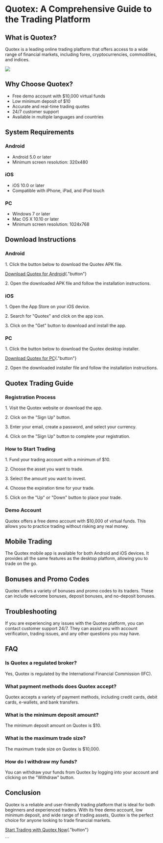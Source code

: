 # Quotex: A Comprehensive Guide to the Trading Platform

## What is Quotex?

Quotex is a leading online trading platform that offers access to a wide
range of financial markets, including forex, cryptocurrencies,
commodities, and indices.

[![](https://static.quotex.io/files/10_en/300_250.jpg)](https://traff.sbs/brokerqxlid)

## Why Choose Quotex?

-   Free demo account with \$10,000 virtual funds
-   Low minimum deposit of \$10
-   Accurate and real-time trading quotes
-   24/7 customer support
-   Available in multiple languages and countries

## System Requirements

### Android

-   Android 5.0 or later
-   Minimum screen resolution: 320x480

### iOS

-   iOS 10.0 or later
-   Compatible with iPhone, iPad, and iPod touch

### PC

-   Windows 7 or later
-   Mac OS X 10.10 or later
-   Minimum screen resolution: 1024x768

## Download Instructions

### Android

1\. Click the button below to download the Quotex APK file.

[Download Quotex for
Android](\%22https://traff.sbs/quotexonelink\%22){."button"}

2\. Open the downloaded APK file and follow the installation
instructions.

### iOS

1\. Open the App Store on your iOS device.

2\. Search for "Quotex" and click on the app icon.

3\. Click on the "Get" button to download and install the app.

### PC

1\. Click the button below to download the Quotex desktop installer.

[Download Quotex for
PC](\%22https://traff.sbs/quotexonelink\%22){."button"}

2\. Open the downloaded installer file and follow the installation
instructions.

## Quotex Trading Guide

### Registration Process

1\. Visit the Quotex website or download the app.

2\. Click on the "Sign Up" button.

3\. Enter your email, create a password, and select your currency.

4\. Click on the "Sign Up" button to complete your registration.

### How to Start Trading

1\. Fund your trading account with a minimum of \$10.

2\. Choose the asset you want to trade.

3\. Select the amount you want to invest.

4\. Choose the expiration time for your trade.

5\. Click on the "Up" or "Down" button to place your trade.

### Demo Account

Quotex offers a free demo account with \$10,000 of virtual funds. This
allows you to practice trading without risking any real money.

## Mobile Trading

The Quotex mobile app is available for both Android and iOS devices. It
provides all the same features as the desktop platform, allowing you to
trade on the go.

## Bonuses and Promo Codes

Quotex offers a variety of bonuses and promo codes to its traders. These
can include welcome bonuses, deposit bonuses, and no-deposit bonuses.

## Troubleshooting

If you are experiencing any issues with the Quotex platform, you can
contact customer support 24/7. They can assist you with account
verification, trading issues, and any other questions you may have.

## FAQ

### Is Quotex a regulated broker?

Yes, Quotex is regulated by the International Financial Commission
(IFC).

### What payment methods does Quotex accept?

Quotex accepts a variety of payment methods, including credit cards,
debit cards, e-wallets, and bank transfers.

### What is the minimum deposit amount?

The minimum deposit amount on Quotex is \$10.

### What is the maximum trade size?

The maximum trade size on Quotex is \$10,000.

### How do I withdraw my funds?

You can withdraw your funds from Quotex by logging into your account and
clicking on the "Withdraw" button.

## Conclusion

Quotex is a reliable and user-friendly trading platform that is ideal
for both beginners and experienced traders. With its free demo account,
low minimum deposit, and wide range of trading assets, Quotex is the
perfect choice for anyone looking to trade financial markets.

[Start Trading with Quotex
Now](\%22https://traff.sbs/quotexonelink\%22){."button"}

\`\`\`

